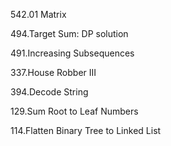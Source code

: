 542.01 Matrix

494.Target Sum: DP solution

491.Increasing Subsequences

337.House Robber III

394.Decode String

129.Sum Root to Leaf Numbers

114.Flatten Binary Tree to Linked List